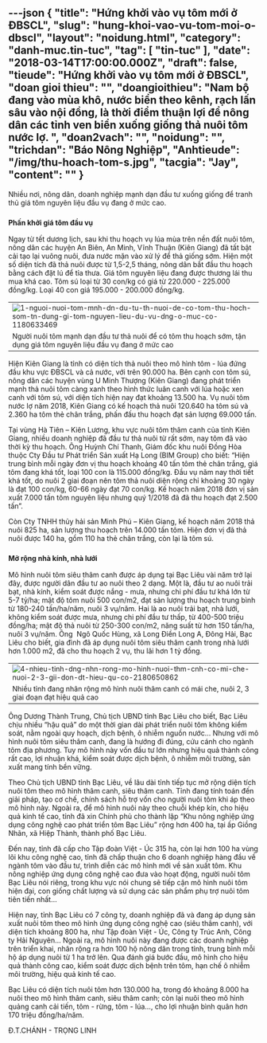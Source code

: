 ---json
{
    "title": "Hứng khởi vào vụ tôm mới ở ĐBSCL",
    "slug": "hung-khoi-vao-vu-tom-moi-o-dbscl",
    "layout": "noidung.html",
    "category": "danh-muc.tin-tuc",
    "tag": [
        "tin-tuc"
    ],
    "date": "2018-03-14T17:00:00.000Z",
    "draft": false,
    "tieude": "Hứng khởi vào vụ tôm mới ở ĐBSCL",
    "doan gioi thieu": "",
    "doangioithieu": "Nam bộ đang vào mùa khô, nước biển theo kênh, rạch lấn sâu vào nội đồng, là thời điểm thuận lợi để nông dân các tỉnh ven biển xuống giống thả nuôi tôm nước lợ. ",
    "doan2vach": "",
    "noidung": "",
    "trichdan": "Báo Nông Nghiệp",
    "Anhtieude": "/img/thu-hoach-tom-s.jpg",
    "tacgia": "Jay",
    "__content__": ""
}
---
<p><span style="font-size:14px">Nhiều nơi, n&ocirc;ng d&acirc;n, doanh nghiệp mạnh dạn đầu tư xuống giống để tranh thủ gi&aacute; t&ocirc;m nguy&ecirc;n liệu đầu vụ đang ở mức cao.</span></p>

<h3><strong><span style="font-size:14px">Phấn khởi gi&aacute; t&ocirc;m đầu vụ</span></strong></h3>

<p><span style="font-size:14px">Ngay từ tết dương lịch, sau khi thu hoạch vụ l&uacute;a m&ugrave;a tr&ecirc;n nền đất nu&ocirc;i t&ocirc;m, n&ocirc;ng d&acirc;n c&aacute;c huyện An Bi&ecirc;n, An Minh, Vĩnh Thuận (Ki&ecirc;n Giang) đ&atilde; tất bật cải tạo lại vu&ocirc;ng nu&ocirc;i, đưa nước mặn v&agrave;o xử l&yacute; để thả giống sớm. Hiện một số diện t&iacute;ch đ&atilde; thả nu&ocirc;i được từ 1,5-2,5 th&aacute;ng, n&ocirc;ng d&acirc;n bắt đầu thu hoạch bằng c&aacute;ch đặt l&uacute; để tỉa thưa. Gi&aacute; t&ocirc;m nguy&ecirc;n liệu đang được thương l&aacute;i thu mua kh&aacute; cao. T&ocirc;m s&uacute; loại từ 30 con/kg c&oacute; gi&aacute; từ 220.000 - 225.000 đồng/kg. Loại 40 con gi&aacute; 195.000 - 200.000 đồng/kg.</span></p>

<table border="0" cellpadding="0" cellspacing="0" style="width:100%">
	<tbody>
		<tr>
			<td><span style="font-size:14px"><img alt="1-nguoi-nuoi-tom-mnh-dn-du-tu-th-nuoi-de-co-tom-thu-hoch-som-tn-dung-gi-tom-nguyen-lieu-du-vu-dng-o-muc-co-1180633469" id="177566" src="http://image.nongnghiep.vn/upload/2018/3/13/1-nguoi-nuoi-tom-mnh-dn-du-tu-th-nuoi-de-co-tom-thu-hoch-som-tn-dung-gi-tom-nguyen-lieu-du-vu-dng-o-muc-co-1180633469.jpg" title="1-nguoi-nuoi-tom-mnh-dn-du-tu-th-nuoi-de-co-tom-thu-hoch-som-tn-dung-gi-tom-nguyen-lieu-du-vu-dng-o-muc-co-1180633469" /></span></td>
		</tr>
		<tr>
			<td><span style="font-size:14px">Người nu&ocirc;i t&ocirc;m mạnh dạn đầu tư thả nu&ocirc;i để c&oacute; t&ocirc;m thu hoạch sớm, tận dụng gi&aacute; t&ocirc;m nguy&ecirc;n liệu đầu vụ đang ở mức cao</span></td>
		</tr>
	</tbody>
</table>

<p><span style="font-size:14px">Hiện Ki&ecirc;n Giang l&agrave; tỉnh c&oacute; diện t&iacute;ch thả nu&ocirc;i theo m&ocirc; h&igrave;nh t&ocirc;m - l&uacute;a đứng đầu khu vực ĐBSCL v&agrave; cả nước, với tr&ecirc;n 90.000 ha. B&ecirc;n cạnh con t&ocirc;m s&uacute;, n&ocirc;ng d&acirc;n c&aacute;c huyện v&ugrave;ng U Minh Thượng (Ki&ecirc;n Giang) đang ph&aacute;t triển mạnh thả nu&ocirc;i t&ocirc;m c&agrave;ng xanh theo h&igrave;nh thức lu&acirc;n canh với l&uacute;a hoặc xen canh với t&ocirc;m s&uacute;, với diện t&iacute;ch hiện nay đạt khoảng 13.500 ha. Vụ nu&ocirc;i t&ocirc;m nước lợ năm 2018, Ki&ecirc;n Giang c&oacute; kế hoạch thả nu&ocirc;i 120.640 ha t&ocirc;m s&uacute; v&agrave; 2.360 ha t&ocirc;m thẻ ch&acirc;n trắng, phấn đấu thu hoạch đạt sản lượng 69.000 tấn.</span></p>

<p><span style="font-size:14px">Tại v&ugrave;ng H&agrave; Ti&ecirc;n &ndash; Ki&ecirc;n Lương, khu vực nu&ocirc;i t&ocirc;m th&acirc;m canh của tỉnh Ki&ecirc;n Giang, nhiều doanh nghiệp đ&atilde; đầu tư thả nu&ocirc;i từ rất sớm, nay t&ocirc;m đ&atilde; v&agrave;o thời kỳ thu hoạch. &Ocirc;ng Huỳnh Ch&iacute; Thanh, Gi&aacute;m đốc khu nu&ocirc;i Đồng H&ograve;a thuộc Cty Đầu tư Ph&aacute;t triển Sản xuất Hạ Long (BIM Group) cho biết: &ldquo;Hiện trung b&igrave;nh mỗi ng&agrave;y đơn vị thu hoạch khoảng 40 tấn t&ocirc;m thẻ ch&acirc;n trắng, gi&aacute; t&ocirc;m đang kh&aacute; tốt, loại 100 con l&agrave; 115.000 đồng/kg. Đầu vụ năm nay thời tiết kh&aacute; tốt, do nu&ocirc;i 2 giai đoạn n&ecirc;n t&ocirc;m thả nu&ocirc;i diện rộng chỉ khoảng 30 ng&agrave;y l&agrave; đạt 100 con/kg, 60-66 ng&agrave;y đạt 70 con/kg. Kế hoạch năm 2018 đơn vị sản xuất 7.000 tấn t&ocirc;m nguy&ecirc;n liệu nhưng qu&yacute; 1/2018 đ&atilde; đ&atilde; thu hoạch đạt 2.500 tấn&rdquo;.</span></p>

<p><span style="font-size:14px">C&ograve;n Cty TNHH thủy hải sản Minh Ph&uacute; &ndash; Ki&ecirc;n Giang, kế hoạch năm 2018 thả nu&ocirc;i 825 ha, sản lượng thu hoạch tr&ecirc;n 14.000 tấn t&ocirc;m. Hiện đơn vị đ&atilde; thả nu&ocirc;i được 140 ha, gồm 110 ha thẻ ch&acirc;n trắng, c&ograve;n lại l&agrave; t&ocirc;m s&uacute;.</span></p>

<h3><strong><span style="font-size:14px">Mở rộng nh&agrave; k&iacute;nh, nh&agrave; lưới</span></strong></h3>

<p><span style="font-size:14px">M&ocirc; h&igrave;nh nu&ocirc;i t&ocirc;m si&ecirc;u th&acirc;m canh được &aacute;p dụng tại Bạc Li&ecirc;u v&agrave;i năm trở lại đ&acirc;y, được người d&acirc;n đầu tư ao nu&ocirc;i theo 2 dạng. Một l&agrave;, đầu tư ao nu&ocirc;i trải bạt, nh&agrave; k&iacute;nh, kiểm so&aacute;t được nắng - mưa, nhưng chi ph&iacute; đầu tư kh&aacute; lớn từ 5-7 tỷ/ha; mật độ t&ocirc;m nu&ocirc;i 500 con/m2, đạt sản lượng thu hoạch trung b&igrave;nh từ 180-240 tấn/ha/năm, nu&ocirc;i 3 vụ/năm. Hai l&agrave; ao nu&ocirc;i trải bạt, nh&agrave; lưới, kh&ocirc;ng kiểm so&aacute;t được mưa, nhưng chi ph&iacute; đầu tư thấp, từ 400-500 triệu đồng/ha; mật độ thả nu&ocirc;i từ 250-300 con/m2, năng suất từ hơn 150 tấn/ha, nu&ocirc;i 3 vụ/năm. &Ocirc;ng &nbsp;Ng&ocirc; Quốc H&ugrave;ng, x&atilde; Long Điền Long A, Đ&ocirc;ng Hải, Bạc Li&ecirc;u cho biết, gia đ&igrave;nh đ&atilde; &aacute;p dụng nu&ocirc;i t&ocirc;m si&ecirc;u th&acirc;m canh trong nh&agrave; lưới hơn 1.000 m2, đ&atilde; cho thu hoạch 2 vụ, thu l&atilde;i hơn 1 tỷ đồng.</span></p>

<table border="0" cellpadding="0" cellspacing="0" style="width:100%">
	<tbody>
		<tr>
			<td><span style="font-size:14px"><img alt="4-nhieu-tinh-dng-nhn-rong-mo-hinh-nuoi-thm-cnh-co-mi-che-nuoi-2-3-gii-don-dt-hieu-qu-co-2180650862" id="177569" src="http://image.nongnghiep.vn/upload/2018/3/13/4-nhieu-tinh-dng-nhn-rong-mo-hinh-nuoi-thm-cnh-co-mi-che-nuoi-2-3-gii-don-dt-hieu-qu-co-2180650862.jpg" title="4-nhieu-tinh-dng-nhn-rong-mo-hinh-nuoi-thm-cnh-co-mi-che-nuoi-2-3-gii-don-dt-hieu-qu-co-2180650862" /></span></td>
		</tr>
		<tr>
			<td><span style="font-size:14px">Nhiều tỉnh đang nh&acirc;n rộng m&ocirc; h&igrave;nh nu&ocirc;i th&acirc;m canh c&oacute; m&aacute;i che, nu&ocirc;i 2, 3 giai đoạn đạt hiệu quả cao</span></td>
		</tr>
	</tbody>
</table>

<p><span style="font-size:14px">&Ocirc;ng Dương Th&agrave;nh Trung, Chủ tịch UBND tỉnh Bạc Li&ecirc;u cho biết, Bạc Li&ecirc;u chịu nhiều &ldquo;hậu quả&rdquo; do một thời gian d&agrave;i ph&aacute;t triển nu&ocirc;i t&ocirc;m kh&ocirc;ng kiểm so&aacute;t, nằm ngo&agrave;i quy hoạch, dịch bệnh, &ocirc; nhiễm nguồn nước&hellip; Nhưng với m&ocirc; h&igrave;nh nu&ocirc;i t&ocirc;m si&ecirc;u th&acirc;m canh, đang l&agrave; hướng đi đ&uacute;ng, cứu c&aacute;nh cho ng&agrave;nh t&ocirc;m địa phương. Tuy m&ocirc; h&igrave;nh n&agrave;y vốn đầu tư lớn nhưng hiệu quả th&agrave;nh c&ocirc;ng rất cao, lợi nhuận kh&aacute;, kiểm so&aacute;t được dịch bệnh, &ocirc; nhiễm m&ocirc;i trường, sản xuất mang t&iacute;nh bền vững.</span></p>

<p><span style="font-size:14px">Theo Chủ tịch UBND tỉnh Bạc Li&ecirc;u, về l&acirc;u d&agrave;i tỉnh tiếp tục mở rộng diện t&iacute;ch nu&ocirc;i t&ocirc;m theo m&ocirc; h&igrave;nh th&acirc;m canh, si&ecirc;u th&acirc;m canh. Tỉnh đang t&iacute;nh to&aacute;n đến giải ph&aacute;p, tạo cơ chế, ch&iacute;nh s&aacute;ch hỗ trợ vốn cho người nu&ocirc;i t&ocirc;m khi &aacute;p theo m&ocirc; h&igrave;nh n&agrave;y. Ngo&agrave;i ra, để m&ocirc; h&igrave;nh nu&ocirc;i n&agrave;y theo chuỗi kh&eacute;p k&iacute;n, cho hiệu quả kinh tế cao, tỉnh đ&atilde; xin Ch&iacute;nh phủ cho th&agrave;nh lập &ldquo;Khu n&ocirc;ng nghiệp ứng dụng c&ocirc;ng nghệ cao ph&aacute;t triển t&ocirc;m Bạc Li&ecirc;u&rdquo; rộng hơn 400 ha, tại ấp Giồng Nh&atilde;n, x&atilde; Hiệp Th&agrave;nh, th&agrave;nh phố Bạc Li&ecirc;u.</span></p>

<p><span style="font-size:14px">Đến nay, tỉnh đ&atilde; cấp cho Tập đo&agrave;n Việt - &Uacute;c 315 ha, c&ograve;n lại hơn 100 ha v&ugrave;ng l&otilde;i khu c&ocirc;ng nghệ cao, tỉnh đ&atilde; chấp thuận cho 6 doanh nghiệp h&agrave;ng đầu về ng&agrave;nh t&ocirc;m v&agrave;o đầu tư, tr&igrave;nh diễn c&aacute;c m&ocirc; h&igrave;nh mới về sản xuất t&ocirc;m. Khu n&ocirc;ng nghiệp ứng dụng c&ocirc;ng nghệ cao đưa v&agrave;o hoạt động, người nu&ocirc;i t&ocirc;m Bạc Li&ecirc;u n&oacute;i ri&ecirc;ng, trong khu vực n&oacute;i chung sẽ tiếp cận m&ocirc; h&igrave;nh nu&ocirc;i t&ocirc;m hiện đại, con giống chất lượng v&agrave; sử dụng c&aacute;c sản phẩm phụ trợ nu&ocirc;i t&ocirc;m ti&ecirc;n tiến nhất&hellip;</span></p>

<p><span style="font-size:14px">Hiện nay, tỉnh Bạc Li&ecirc;u c&oacute; 7 c&ocirc;ng ty, doanh nghiệp đ&atilde; v&agrave; đang &aacute;p dụng sản xuất nu&ocirc;i t&ocirc;m theo m&ocirc; h&igrave;nh ứng dụng c&ocirc;ng nghệ cao (si&ecirc;u th&acirc;m canh), với diện t&iacute;ch khoảng 800 ha, như Tập đo&agrave;n Việt - &Uacute;c, C&ocirc;ng ty Tr&uacute;c Anh, C&ocirc;ng ty Hải Nguy&ecirc;n&hellip; Ngo&agrave;i ra, m&ocirc; h&igrave;nh nu&ocirc;i n&agrave;y đang được c&aacute;c doanh nghiệp tr&ecirc;n triển khai, nh&acirc;n rộng ra hơn 100 hộ n&ocirc;ng d&acirc;n trong tỉnh, trung b&igrave;nh mỗi hộ &aacute;p dụng nu&ocirc;i từ 1 ha trở l&ecirc;n. Qua đ&aacute;nh gi&aacute; bước đầu, m&ocirc; h&igrave;nh cho hiệu quả th&agrave;nh c&ocirc;ng cao, kiểm so&aacute;t được dịch bệnh tr&ecirc;n t&ocirc;m, hạn chế &ocirc; nhiễm m&ocirc;i trường, hiệu quả kinh tế cao.</span></p>

<p><span style="font-size:14px">Bạc Li&ecirc;u c&oacute; diện t&iacute;ch nu&ocirc;i t&ocirc;m hơn 130.000 ha, trong đ&oacute; khoảng 8.000 ha nu&ocirc;i theo m&ocirc; h&igrave;nh th&acirc;m canh, si&ecirc;u th&acirc;m canh; c&ograve;n lại nu&ocirc;i theo m&ocirc; h&igrave;nh quảng canh cải tiến, t&ocirc;m - rừng, t&ocirc;m - l&uacute;a&hellip;, cho lợi nhuận b&igrave;nh qu&acirc;n hơn 170 triệu đồng/ha/năm.</span></p>

<p><span style="font-size:14px">Đ.T.CH&Aacute;NH - TRỌNG LINH</span></p>
